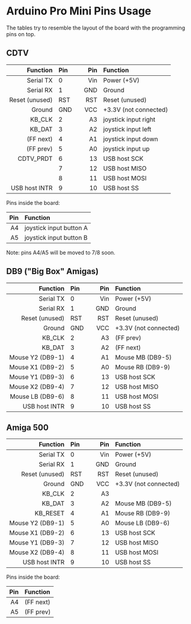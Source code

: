 Arduino Pro Mini Pins Usage
===========================

The tables try to resemble the layout of the board with the programming
pins on top.


CDTV
----
|       Function | Pin | | Pin | Function              |
|---------------:|:----|-|----:|:----------------------|
|      Serial TX |   0 | | Vin | Power (+5V)           |
|      Serial RX |   1 | | GND | Ground                |
| Reset (unused) | RST | | RST | Reset (unused)        |
|         Ground | GND | | VCC | +3.3V (not connected) |
|         KB_CLK |   2 | | A3  | joystick input right  |
|         KB_DAT |   3 | | A2  | joystick input left   |
|      (FF next) |   4 | | A1  | joystick input down   |
|      (FF prev) |   5 | | A0  | joystick input up     |
|      CDTV_PRDT |   6 | | 13  | USB host SCK          |
|                |   7 | | 12  | USB host MISO         |
|                |   8 | | 11  | USB host MOSI         |
|  USB host INTR |   9 | | 10  | USB host SS           |

Pins inside the board:

| Pin | Function                |
|----:|:------------------------|
|  A4 | joystick input button A |
|  A5 | joystick input button B |

Note: pins A4/A5 will be moved to 7/8 soon.


DB9 ("Big Box" Amigas)
----------------------
|         Function | Pin | | Pin | Function              |
|-----------------:|:----|-|----:|:----------------------|
|        Serial TX |   0 | | Vin | Power (+5V)           |
|        Serial RX |   1 | | GND | Ground                |
|   Reset (unused) | RST | | RST | Reset (unused)        |
|           Ground | GND | | VCC | +3.3V (not connected) |
|           KB_CLK |   2 | | A3  | (FF prev)             |
|           KB_DAT |   3 | | A2  | (FF next)             |
| Mouse Y2 (DB9-1) |   4 | | A1  | Mouse MB (DB9-5)      |
| Mouse X1 (DB9-2) |   5 | | A0  | Mouse RB (DB9-9)      |
| Mouse Y1 (DB9-3) |   6 | | 13  | USB host SCK          |
| Mouse X2 (DB9-4) |   7 | | 12  | USB host MISO         |
| Mouse LB (DB9-6) |   8 | | 11  | USB host MOSI         |
|    USB host INTR |   9 | | 10  | USB host SS           |


Amiga 500
---------
|         Function | Pin | | Pin | Function              |
|-----------------:|:----|-|----:|:----------------------|
|        Serial TX |   0 | | Vin | Power (+5V)           |
|        Serial RX |   1 | | GND | Ground                |
|   Reset (unused) | RST | | RST | Reset (unused)        |
|           Ground | GND | | VCC | +3.3V (not connected) |
|           KB_CLK |   2 | | A3  |                       |
|           KB_DAT |   3 | | A2  | Mouse MB (DB9-5)      |
|         KB_RESET |   4 | | A1  | Mouse RB (DB9-9)      |
| Mouse Y2 (DB9-1) |   5 | | A0  | Mouse LB (DB9-6)      |
| Mouse X1 (DB9-2) |   6 | | 13  | USB host SCK          |
| Mouse Y1 (DB9-3) |   7 | | 12  | USB host MISO         |
| Mouse X2 (DB9-4) |   8 | | 11  | USB host MOSI         |
|    USB host INTR |   9 | | 10  | USB host SS           |

Pins inside the board:

| Pin | Function  |
|----:|:----------|
|  A4 | (FF next) |
|  A5 | (FF prev) |
